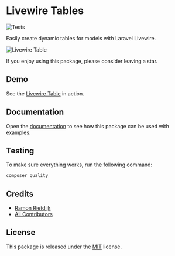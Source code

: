 # Livewire Tables

![Tests](https://github.com/ramonrietdijk/livewire-tables/workflows/tests/badge.svg)

Easily create dynamic tables for models with Laravel Livewire.

![Livewire Table](https://ramonrietdijk.nl/storage/projects/livewire-tables/table.webp)

If you enjoy using this package, please consider leaving a star.

## Demo

See the [Livewire Table](https://livewire-tables.ramonrietdijk.nl) in action.

## Documentation

Open the [documentation](https://ramonrietdijk.github.io/livewire-tables) to see how this package can be used with
examples.

## Testing

To make sure everything works, run the following command:

```sh
composer quality
```

## Credits

- [Ramon Rietdijk](https://github.com/ramonrietdijk)
- [All Contributors](../../contributors)

## License

This package is released under the [MIT](LICENSE.md) license.

